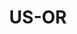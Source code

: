 ---
published:  false
post_id:    2021-07-US-OR
title:      US-OR
date_start: 2021-07-21
date_end:   2021-07-25
cover_idx:  0
cover_meta: Portland, OR
images:
  - ext:    00.jpg
    width:  2400
    height: 3000
    meta:   Portland International Rose Test Garden
tags:
  - U.S.
---